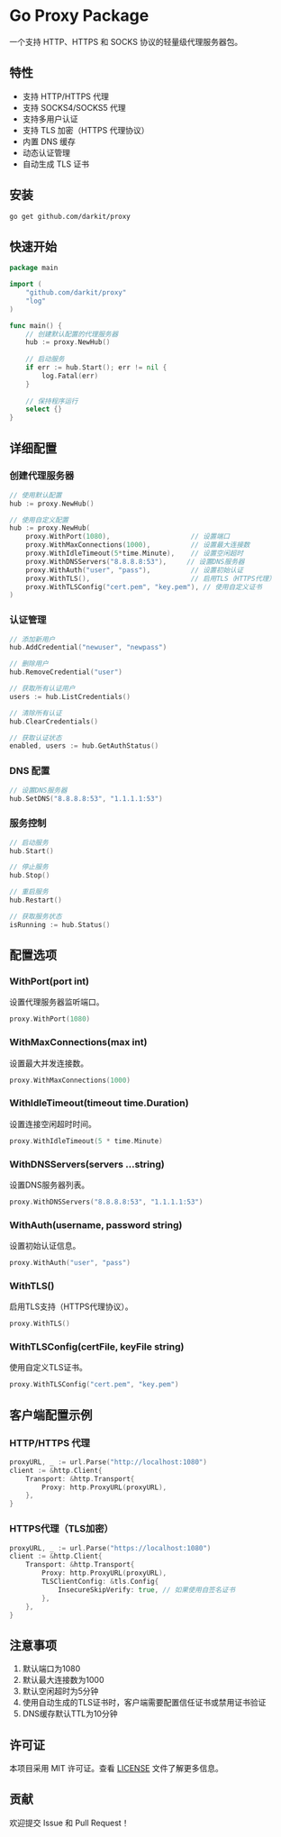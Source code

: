 # Go Proxy Package

一个支持 HTTP、HTTPS 和 SOCKS 协议的轻量级代理服务器包。

## 特性

- 支持 HTTP/HTTPS 代理
- 支持 SOCKS4/SOCKS5 代理
- 支持多用户认证
- 支持 TLS 加密（HTTPS 代理协议）
- 内置 DNS 缓存
- 动态认证管理
- 自动生成 TLS 证书

## 安装

```bash
go get github.com/darkit/proxy
```

## 快速开始

```go
package main

import (
    "github.com/darkit/proxy"
    "log"
)

func main() {
    // 创建默认配置的代理服务器
    hub := proxy.NewHub()
    
    // 启动服务
    if err := hub.Start(); err != nil {
        log.Fatal(err)
    }
    
    // 保持程序运行
    select {}
}
```

## 详细配置

### 创建代理服务器

```go
// 使用默认配置
hub := proxy.NewHub()

// 使用自定义配置
hub := proxy.NewHub(
    proxy.WithPort(1080),                    // 设置端口
    proxy.WithMaxConnections(1000),          // 设置最大连接数
    proxy.WithIdleTimeout(5*time.Minute),    // 设置空闲超时
    proxy.WithDNSServers("8.8.8.8:53"),     // 设置DNS服务器
    proxy.WithAuth("user", "pass"),          // 设置初始认证
    proxy.WithTLS(),                         // 启用TLS（HTTPS代理）
    proxy.WithTLSConfig("cert.pem", "key.pem"), // 使用自定义证书
)
```

### 认证管理

```go
// 添加新用户
hub.AddCredential("newuser", "newpass")

// 删除用户
hub.RemoveCredential("user")

// 获取所有认证用户
users := hub.ListCredentials()

// 清除所有认证
hub.ClearCredentials()

// 获取认证状态
enabled, users := hub.GetAuthStatus()
```

### DNS 配置

```go
// 设置DNS服务器
hub.SetDNS("8.8.8.8:53", "1.1.1.1:53")
```

### 服务控制

```go
// 启动服务
hub.Start()

// 停止服务
hub.Stop()

// 重启服务
hub.Restart()

// 获取服务状态
isRunning := hub.Status()
```

## 配置选项

### WithPort(port int)
设置代理服务器监听端口。
```go
proxy.WithPort(1080)
```

### WithMaxConnections(max int)
设置最大并发连接数。
```go
proxy.WithMaxConnections(1000)
```

### WithIdleTimeout(timeout time.Duration)
设置连接空闲超时时间。
```go
proxy.WithIdleTimeout(5 * time.Minute)
```

### WithDNSServers(servers ...string)
设置DNS服务器列表。
```go
proxy.WithDNSServers("8.8.8.8:53", "1.1.1.1:53")
```

### WithAuth(username, password string)
设置初始认证信息。
```go
proxy.WithAuth("user", "pass")
```

### WithTLS()
启用TLS支持（HTTPS代理协议）。
```go
proxy.WithTLS()
```

### WithTLSConfig(certFile, keyFile string)
使用自定义TLS证书。
```go
proxy.WithTLSConfig("cert.pem", "key.pem")
```

## 客户端配置示例

### HTTP/HTTPS 代理
```go
proxyURL, _ := url.Parse("http://localhost:1080")
client := &http.Client{
    Transport: &http.Transport{
        Proxy: http.ProxyURL(proxyURL),
    },
}
```

### HTTPS代理（TLS加密）
```go
proxyURL, _ := url.Parse("https://localhost:1080")
client := &http.Client{
    Transport: &http.Transport{
        Proxy: http.ProxyURL(proxyURL),
        TLSClientConfig: &tls.Config{
            InsecureSkipVerify: true, // 如果使用自签名证书
        },
    },
}
```

## 注意事项

1. 默认端口为1080
2. 默认最大连接数为1000
3. 默认空闲超时为5分钟
4. 使用自动生成的TLS证书时，客户端需要配置信任证书或禁用证书验证
5. DNS缓存默认TTL为10分钟

## 许可证

本项目采用 MIT 许可证。查看 [LICENSE](LICENSE) 文件了解更多信息。

## 贡献

欢迎提交 Issue 和 Pull Request！